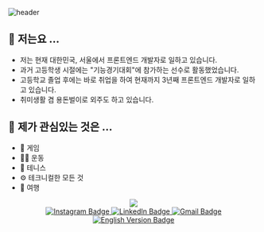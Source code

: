 <!--
**kangjae4real/kangjae4real** is a ✨ _special_ ✨ repository because its `README.md` (this file) appears on your GitHub profile.

Here are some ideas to get you started:

- 🔭 I’m currently working on ...
- 🌱 I’m currently learning ...
- 👯 I’m looking to collaborate on ...
- 🤔 I’m looking for help with ...
- 💬 Ask me about ...
- 📫 How to reach me: ...
- 😄 Pronouns: ...
- ⚡ Fun fact: ...
-->

![header](https://capsule-render.vercel.app/api?type=transparent&fontColor=703ee5&text=프론트엔드%20개발자&height=150&fontSize=60&desc=최강재&descAlignY=80&descAlign=72)

## 🤔 저는요 ...
- 저는 현재 대한민국, 서울에서 프론트엔드 개발자로 일하고 있습니다.
- 과거 고등학생 시절에는 "기능경기대회"에 참가하는 선수로 활동했었습니다.
- 고등학교 졸업 후에는 바로 취업을 하여 현재까지 3년째 프론트엔드 개발자로 일하고 있습니다.
- 취미생활 겸 용돈벌이로 외주도 하고 있습니다.

## 🔭 제가 관심있는 것은 ...
- 🎲 게임
- 🏋️‍♂️ 운동
- 🎾 테니스
- ⚙️ 테크니컬한 모든 것
- 🛫 여행

<p align="center">
  <a href="https://hits.seeyoufarm.com">
    <img src="https://hits.seeyoufarm.com/api/count/incr/badge.svg?url=https%3A%2F%2Fgithub.com%2Fkangjae4real%2Fhit-counter&count_bg=%2379C83D&title_bg=%23555555&icon=github.svg&icon_color=%23E7E7E7&title=hits&edge_flat=false"/>
  </a>
  <br />
  <a href="https://www.instagram.com/kka_ng__">
    <img alt="Instagram Badge" src="https://img.shields.io/badge/Instagram-%23E4405F?logo=Instagram&logoColor=%23ffffff">
  </a>
  <a href="https://www.linkedin.com/in/kangjae-choi-15898925a/">
    <img alt="LinkedIn Badge" src="https://img.shields.io/badge/LinkedIn-%230A66C2?logo=LinkedIn&logoColor=%23ffffff">
  </a>
  <a href="mailto:awpe89@gmail.com">
    <img alt="Gmail Badge" src="https://img.shields.io/badge/Gmail-%23EA4335?logo=Gmail&logoColor=%23ffffff">
  </a>
  <br />
  <a href="https://github.com/kangjae4real">
    <img alt="English Version Badge" src="https://img.shields.io/badge/English-%23018EF5?logo=readme&logoColor=%23ffffff">
  </a>
</p>
